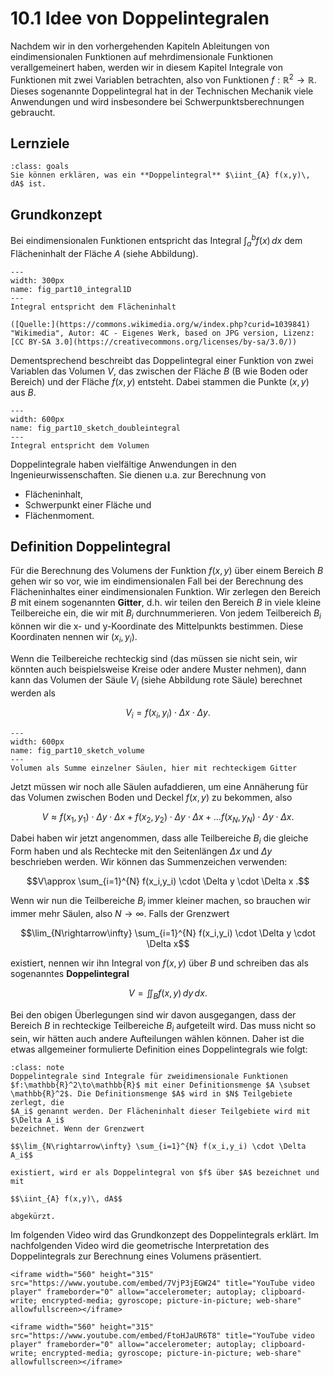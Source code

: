 # 10.1 Idee von Doppelintegralen

Nachdem wir in den vorhergehenden Kapiteln Ableitungen von eindimensionalen
Funktionen auf mehrdimensionale Funktionen verallgemeinert haben, werden wir in
diesem Kapitel Integrale von Funktionen mit zwei Variablen betrachten, also von
Funktionen $f:\mathbb{R}^2\to\mathbb{R}$. Dieses sogenannte Doppelintegral hat
in der Technischen Mechanik viele Anwendungen und wird insbesondere bei
Schwerpunktsberechnungen gebraucht.


## Lernziele

```{admonition} Lernziele
:class: goals
Sie können erklären, was ein **Doppelintegral** $\iint_{A} f(x,y)\, dA$ ist.
```

## Grundkonzept

Bei eindimensionalen Funktionen entspricht das Integral $\int_{a}^{b} f(x)\, dx$
dem Flächeninhalt der Fläche $A$ (siehe Abbildung).

```{figure} pics/part10_integral1D.svg
---
width: 300px
name: fig_part10_integral1D
---
Integral entspricht dem Flächeninhalt

([Quelle:](https://commons.wikimedia.org/w/index.php?curid=1039841) "Wikimedia", Autor: 4C - Eigenes Werk, based on JPG version, Lizenz: [CC BY-SA 3.0](https://creativecommons.org/licenses/by-sa/3.0/))
```

Dementsprechend beschreibt das Doppelintegral einer Funktion von zwei Variablen
das Volumen $V$, das zwischen der Fläche $B$ (B wie Boden oder Bereich) und der
Fläche $f(x,y)$ entsteht. Dabei stammen die Punkte $(x,y)$ aus $B$.

```{figure} pics/part10_sketch_doubleintegral.svg
---
width: 600px
name: fig_part10_sketch_doubleintegral
---
Integral entspricht dem Volumen
```

Doppelintegrale haben vielfältige Anwendungen in den Ingenieurwissenschaften.
Sie dienen u.a. zur Berechnung von 

* Flächeninhalt,
* Schwerpunkt einer Fläche und
* Flächenmoment.


## Definition Doppelintegral

Für die Berechnung des Volumens der Funktion $f(x,y)$ über einem Bereich $B$
gehen wir so vor, wie im eindimensionalen Fall bei der Berechnung des
Flächeninhaltes einer eindimensionalen Funktion. Wir zerlegen den Bereich $B$
mit einem sogenannten **Gitter**, d.h. wir teilen den Bereich $B$ in viele
kleine Teilbereiche ein, die wir mit $B_i$ durchnummerieren. Von jedem
Teilbereich $B_i$ können wir die x- und y-Koordinate des Mittelpunkts bestimmen.
Diese Koordinaten nennen wir $(x_i,y_i)$. 

Wenn die Teilbereiche rechteckig sind (das müssen sie nicht sein, wir könnten
auch beispielsweise Kreise oder andere Muster nehmen), dann kann das Volumen der
Säule $V_i$ (siehe Abbildung rote Säule) berechnet werden als

$$V_i = f(x_i,y_i) \cdot \Delta x \cdot \Delta y.$$

```{figure} pics/part10_sketch_volume.svg
---
width: 600px
name: fig_part10_sketch_volume
---
Volumen als Summe einzelner Säulen, hier mit rechteckigem Gitter
```

Jetzt müssen wir noch alle Säulen aufaddieren, um eine Annäherung für das
Volumen zwischen Boden und Deckel $f(x,y)$ zu bekommen, also

$$V\approx f(x_1,y_1) \cdot \Delta y \cdot \Delta x + f(x_2,y_2) \cdot \Delta y
\cdot \Delta x + \ldots f(x_N,y_N) \cdot \Delta y \cdot \Delta x.$$

Dabei haben wir jetzt angenommen, dass alle Teilbereiche $B_i$ die gleiche Form
haben und als Rechtecke mit den Seitenlängen $\Delta x$ und $\Delta y$
beschrieben werden. Wir können das Summenzeichen verwenden:

$$V\approx \sum_{i=1}^{N} f(x_i,y_i) \cdot \Delta y \cdot \Delta x .$$

Wenn wir nun die Teilbereiche $B_i$ immer kleiner machen, so brauchen wir immer
mehr Säulen, also $N\rightarrow\infty$. Falls der Grenzwert 

$$\lim_{N\rightarrow\infty} \sum_{i=1}^{N} f(x_i,y_i) \cdot \Delta y  \cdot
\Delta x$$

existiert, nennen wir ihn Integral von $f(x,y)$ über $B$ und schreiben das als
sogenanntes **Doppelintegral**

$$V = \iint_{B} f(x,y) \, dy \, dx.$$

Bei den obigen Überlegungen sind wir davon ausgegangen, dass der Bereich $B$ in
rechteckige Teilbereiche $B_i$ aufgeteilt wird. Das muss nicht so sein, wir
hätten auch andere Aufteilungen wählen können. Daher ist die etwas allgemeiner
formulierte Definition eines Doppelintegrals wie folgt:

```{admonition} Was ist ... ein Doppelintegral?
:class: note
Doppelintegrale sind Integrale für zweidimensionale Funktionen
$f:\mathbb{R}^2\to\mathbb{R}$ mit einer Definitionsmenge $A \subset
\mathbb{R}^2$. Die Definitionsmenge $A$ wird in $N$ Teilgebiete zerlegt, die
$A_i$ genannt werden. Der Flächeninhalt dieser Teilgebiete wird mit $\Delta A_i$
bezeichnet. Wenn der Grenzwert

$$\lim_{N\rightarrow\infty} \sum_{i=1}^{N} f(x_i,y_i) \cdot \Delta A_i$$

existiert, wird er als Doppelintegral von $f$ über $A$ bezeichnet und mit

$$\iint_{A} f(x,y)\, dA$$

abgekürzt.
```

Im folgenden Video wird das Grundkonzept des Doppelintegrals erklärt. Im nachfolgenden Video wird die geometrische Interpretation des Doppelintegrals zur Berechnung eines Volumens präsentiert.

```{dropdown} Video zu "Doppelintegral - Definition" von Mathematische Methoden
<iframe width="560" height="315" src="https://www.youtube.com/embed/7VjP3jEGW24" title="YouTube video player" frameborder="0" allow="accelerometer; autoplay; clipboard-write; encrypted-media; gyroscope; picture-in-picture; web-share" allowfullscreen></iframe>
```
```{dropdown} Video zu "Doppelintegral - Volumeninterpretation" von Mathematische Methoden
<iframe width="560" height="315" src="https://www.youtube.com/embed/FtoHJaUR6T8" title="YouTube video player" frameborder="0" allow="accelerometer; autoplay; clipboard-write; encrypted-media; gyroscope; picture-in-picture; web-share" allowfullscreen></iframe>
```
